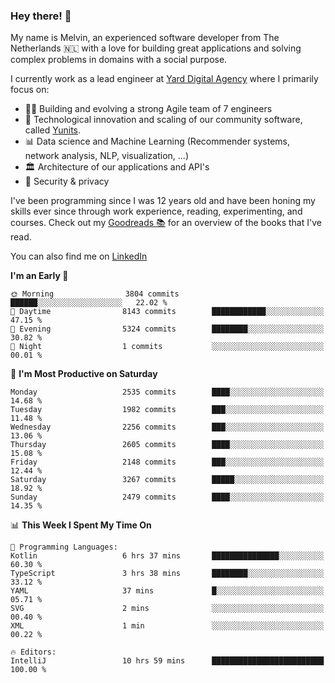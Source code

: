 ### Hey there! 👋

My name is Melvin, an experienced software developer from The Netherlands 🇳🇱 with a love for building great applications and solving complex problems in domains with a social purpose. 

I currently work as a lead engineer at [Yard Digital Agency](https://github.com/yardinternet) where I primarily focus on:

* 👏🏼 Building and evolving a strong Agile team of 7 engineers
* 🚀 Technological innovation and scaling of our community software, called [Yunits](https://www.yunits.com/).
* 📊 Data science and Machine Learning (Recommender systems, network analysis, NLP, visualization, ...)
* 🏛 Architecture of our applications and API's
* 🔐 Security & privacy

I've been programming since I was 12 years old and have been honing my skills ever since through work experience, reading, experimenting, and courses.
Check out my [Goodreads 📚](https://goodreads.com/melvinkoopmans) for an overview of the books that I've read. 

You can also find me on [LinkedIn](https://www.linkedin.com/in/melvinkoopmans)

<!--START_SECTION:waka-->
**I'm an Early 🐤** 

```text
🌞 Morning                3804 commits        ██████░░░░░░░░░░░░░░░░░░░   22.02 % 
🌆 Daytime                8143 commits        ████████████░░░░░░░░░░░░░   47.15 % 
🌃 Evening                5324 commits        ████████░░░░░░░░░░░░░░░░░   30.82 % 
🌙 Night                  1 commits           ░░░░░░░░░░░░░░░░░░░░░░░░░   00.01 % 
```
📅 **I'm Most Productive on Saturday** 

```text
Monday                   2535 commits        ████░░░░░░░░░░░░░░░░░░░░░   14.68 % 
Tuesday                  1982 commits        ███░░░░░░░░░░░░░░░░░░░░░░   11.48 % 
Wednesday                2256 commits        ███░░░░░░░░░░░░░░░░░░░░░░   13.06 % 
Thursday                 2605 commits        ████░░░░░░░░░░░░░░░░░░░░░   15.08 % 
Friday                   2148 commits        ███░░░░░░░░░░░░░░░░░░░░░░   12.44 % 
Saturday                 3267 commits        █████░░░░░░░░░░░░░░░░░░░░   18.92 % 
Sunday                   2479 commits        ████░░░░░░░░░░░░░░░░░░░░░   14.35 % 
```


📊 **This Week I Spent My Time On** 

```text
💬 Programming Languages: 
Kotlin                   6 hrs 37 mins       ███████████████░░░░░░░░░░   60.30 % 
TypeScript               3 hrs 38 mins       ████████░░░░░░░░░░░░░░░░░   33.12 % 
YAML                     37 mins             █░░░░░░░░░░░░░░░░░░░░░░░░   05.71 % 
SVG                      2 mins              ░░░░░░░░░░░░░░░░░░░░░░░░░   00.40 % 
XML                      1 min               ░░░░░░░░░░░░░░░░░░░░░░░░░   00.22 % 

🔥 Editors: 
IntelliJ                 10 hrs 59 mins      █████████████████████████   100.00 % 
```


<!--END_SECTION:waka-->
